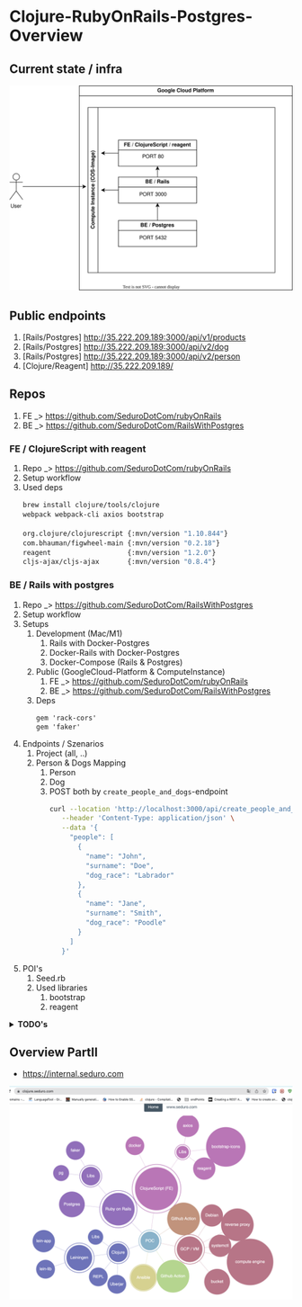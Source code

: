 # Clojure-RubyOnRails-Postgres-Overview

Current state / infra
--
![](currentStateGcp.svg)


Public endpoints
--
   1. [Rails/Postgres] http://35.222.209.189:3000/api/v1/products
   2. [Rails/Postgres] http://35.222.209.189:3000/api/v2/dog
   3. [Rails/Postgres] http://35.222.209.189:3000/api/v2/person
   4. [Clojure/Reagent] http://35.222.209.189/

Repos
--
1. FE _> https://github.com/SeduroDotCom/rubyOnRails
2. BE _> https://github.com/SeduroDotCom/RailsWithPostgres

### FE / ClojureScript with reagent
1. Repo _> https://github.com/SeduroDotCom/rubyOnRails
2. Setup workflow
3. Used deps
   ```bash
   brew install clojure/tools/clojure
   webpack webpack-cli axios bootstrap
   
   org.clojure/clojurescript {:mvn/version "1.10.844"}
   com.bhauman/figwheel-main {:mvn/version "0.2.18"}
   reagent                   {:mvn/version "1.2.0"}
   cljs-ajax/cljs-ajax       {:mvn/version "0.8.4"}
   ```

### BE / Rails with postgres
1. Repo _> https://github.com/SeduroDotCom/RailsWithPostgres
2. Setup workflow
3. Setups
   1. Development (Mac/M1)
      1. Rails with Docker-Postgres
      2. Docker-Rails with Docker-Postgres
      3. Docker-Compose (Rails & Postgres)
   2. Public (GoogleCloud-Platform & ComputeInstance)
      1. FE _> https://github.com/SeduroDotCom/rubyOnRails
      2. BE _> https://github.com/SeduroDotCom/RailsWithPostgres
   3. Deps
      ```
      gem 'rack-cors'
      gem 'faker'
      ```
4. Endpoints / Szenarios
   1. Project (all, ..)
   2. Person & Dogs Mapping
      1. Person
      2. Dog
      3. POST both by `create_people_and_dogs`-endpoint
         ```bash
         curl --location 'http://localhost:3000/api/create_people_and_dogs' \
            --header 'Content-Type: application/json' \
            --data '{
              "people": [
                {
                  "name": "John",
                  "surname": "Doe",
                  "dog_race": "Labrador"
                },
                {
                  "name": "Jane",
                  "surname": "Smith",
                  "dog_race": "Poodle"
                }
              ]
            }'
         ```
5. POI's
   1. Seed.rb
   2. Used libraries
      1. bootstrap
      2. reagent


<details>
<summary><b>TODO's</b></summary>


TODO
--
1. Setup for GCP-VM-Instance & K8s
  1. Terraform infra
  2. CI/CD
     1. onCommit
     2. E2E-Test / Visual-Test
     3. Release deployment by commitHash
3. Backup / Restore
4. Cleanup namings
5. Required tools
   1. https://rspec.info/
   2. https://cucumber.io/
6. Tools
   1. https://app.diagrams.net/#

   
</details>



Overview PartII
--
- https://internal.seduro.com

![](Pocs.png)
   
